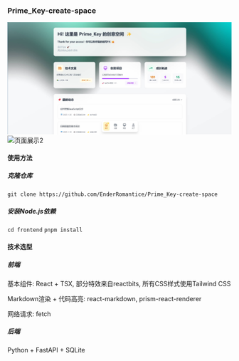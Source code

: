 ### Prime_Key-create-space

![页面展示](https://github.com/EnderRomantice/Prime_Key-create-space/blob/master/backend/assets/Master.jpg)
![页面展示2]([htt](https://github.com/EnderRomantice/Prime_Key-create-space/blob/master/backend/assets/About.jpg))

#### 使用方法

##### 克隆仓库
`git clone https://github.com/EnderRomantice/Prime_Key-create-space`

##### 安装Node.js依赖
`cd frontend`
`pnpm install`

#### 技术选型

##### 前端

基本组件: React + TSX, 部分特效来自reactbits, 所有CSS样式使用Tailwind CSS

Markdown渲染 + 代码高亮: react-markdown, prism-react-renderer

网络请求: fetch

##### 后端

Python + FastAPI + SQLite
